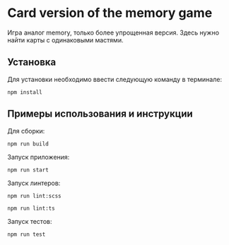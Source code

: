 # Сard version of the memory game

Игра аналог memory, только более упрощенная версия. Здесь нужно найти карты с одинаковыми мастями.

## Установка 

Для установки необходимо ввести следующую команду в терминале:

`npm install`

## Примеры использования и инструкции 

 Для сборки:

`npm run build`

 Запуск приложения:

`npm run start`

 Запуск линтеров: 

`npm run lint:scss`

`npm run lint:ts`

 Запуск тестов: 

`npm run test`
